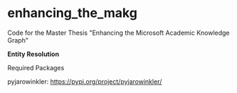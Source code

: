 # enhancing_the_makg
Code for the Master Thesis "Enhancing the Microsoft Academic Knowledge Graph"

<b>Entity Resolution</b>

Required Packages

pyjarowinkler: https://pypi.org/project/pyjarowinkler/
